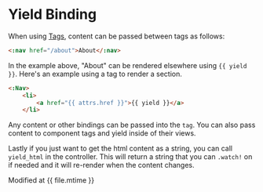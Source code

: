 # Yield Binding

When using [Tags](#tags), content can be passed between tags as follows:

```html
<:nav href="/about">About</:nav>
```

In the example above, "About" can be rendered elsewhere using ```{{ yield }}```.  Here's an example using a tag to render a section.

```html
<:Nav>
    <li>
        <a href="{{ attrs.href }}">{{ yield }}</a>
    </li>
```

Any content or other bindings can be passed into the ```tag```.  You can also pass content to component tags and yield inside of their views.

Lastly if you just want to get the html content as a string, you can call ```yield_html``` in the controller.  This will return a string that you can ```.watch!``` on if needed and it will re-render when the content changes.

Modified at {{ file.mtime }}
